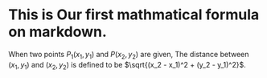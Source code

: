 This is Our first mathmatical formula on markdown. 
===================

When two points $P_1(x_1,y_1)$ and $P(x_2,y_2)$ are given, 
The distance between $(x_1,y_1)$ and $(x_2,y_2)$ is
defined to be $\sqrt{(x_2 - x_1)^2 + (y_2 - y_1)^2}$.
